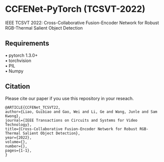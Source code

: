 # CCFENet-PyTorch (TCSVT-2022)

IEEE TCSVT 2022: Cross-Collaborative Fusion-Encoder Network for Robust RGB-Thermal Salient Object Detection


## Requirements
•	pytorch 1.3.0+   
•	torchvision   
•	PIL   
•	Numpy 


## Citation
Please cite our paper if you use this repository in your reseach.
```
@ARTICLE{CCFENet_TCSVT22,  
author={Liao, Guibiao and Gao, Wei and Li, Ge and Wang, Junle and Sam Kwong},  
journal={IEEE Transactions on Circuits and Systems for Video Technology},   
title={Cross-Collaborative Fusion-Encoder Network for Robust RGB-Thermal Salient Object Detection},   
year={2022},  
volume={},  
number={},  
pages={1-1},  
}
```
